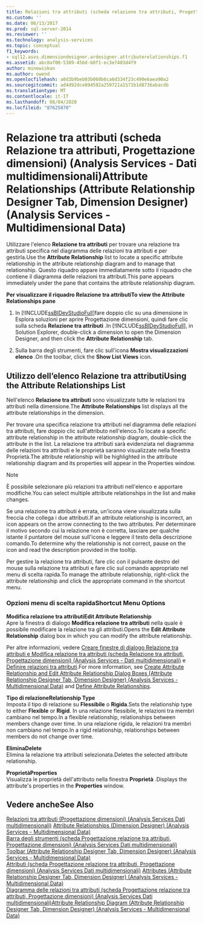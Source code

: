 ```yaml
---
title: Relazioni tra attributi (scheda relazione tra attributi, Progettazione dimensioni) (Analysis Services-Dati multidimensionali) | Microsoft Docs
ms.custom: ''
ms.date: 06/13/2017
ms.prod: sql-server-2014
ms.reviewer: ''
ms.technology: analysis-services
ms.topic: conceptual
f1_keywords:
- sql12.asvs.dimensiondesigner.ardesigner.attributerelationships.f1
ms.assetid: abc8af00-5389-456d-b0f1-ec3e7403d4f9
author: minewiskan
ms.author: owend
ms.openlocfilehash: a0d3b9beb03b060b0ca6d334f23c490e6aea90a2
ms.sourcegitcommit: ad4d92dce894592a259721a1571b1d8736abacdb
ms.translationtype: MT
ms.contentlocale: it-IT
ms.lasthandoff: 08/04/2020
ms.locfileid: "87625870"
---
```

# <a name="attribute-relationships-attribute-relationship-designer-tab-dimension-designer-analysis-services---multidimensional-data"></a><span data-ttu-id="10aa3-102">Relazione tra attributi (scheda Relazione tra attributi, Progettazione dimensioni) (Analysis Services - Dati multidimensionali)</span><span class="sxs-lookup"><span data-stu-id="10aa3-102">Attribute Relationships (Attribute Relationship Designer Tab, Dimension Designer) (Analysis Services - Multidimensional Data)</span></span>
  <span data-ttu-id="10aa3-103">Utilizzare l'elenco **Relazione tra attributi** per trovare una relazione tra attributi specifica nel diagramma delle relazioni tra attributi e per gestirla.</span><span class="sxs-lookup"><span data-stu-id="10aa3-103">Use the **Attribute Relationship** list to locate a specific attribute relationship in the attribute relationship diagram and to manage that relationship.</span></span> <span data-ttu-id="10aa3-104">Questo riquadro appare immediatamente sotto il riquadro che contiene il diagramma delle relazioni tra attributi.</span><span class="sxs-lookup"><span data-stu-id="10aa3-104">This pane appears immediately under the pane that contains the attribute relationship diagram.</span></span>  
  
 <span data-ttu-id="10aa3-105">**Per visualizzare il riquadro Relazione tra attributi**</span><span class="sxs-lookup"><span data-stu-id="10aa3-105">**To view the Attribute Relationships pane**</span></span>  
  
1.  <span data-ttu-id="10aa3-106">In [!INCLUDE[ssBIDevStudioFull](../includes/ssbidevstudiofull-md.md)]fare doppio clic su una dimensione in Esplora soluzioni per aprire Progettazione dimensioni, quindi fare clic sulla scheda **Relazione tra attributi** .</span><span class="sxs-lookup"><span data-stu-id="10aa3-106">In [!INCLUDE[ssBIDevStudioFull](../includes/ssbidevstudiofull-md.md)], in Solution Explorer, double-click a dimension to open the Dimension Designer, and then click the **Attribute Relationship** tab.</span></span>  
  
2.  <span data-ttu-id="10aa3-107">Sulla barra degli strumenti, fare clic sull'icona **Mostra visualizzazioni elenco** .</span><span class="sxs-lookup"><span data-stu-id="10aa3-107">On the toolbar, click the **Show List Views** icon.</span></span>  
  
## <a name="using-the-attribute-relationships-list"></a><span data-ttu-id="10aa3-108">Utilizzo dell’elenco Relazione tra attributi</span><span class="sxs-lookup"><span data-stu-id="10aa3-108">Using the Attribute Relationships List</span></span>  
 <span data-ttu-id="10aa3-109">Nell'elenco **Relazione tra attributi** sono visualizzate tutte le relazioni tra attributi nella dimensione.</span><span class="sxs-lookup"><span data-stu-id="10aa3-109">The **Attribute Relationships** list displays all the attribute relationships in the dimension.</span></span>  
  
 <span data-ttu-id="10aa3-110">Per trovare una specifica relazione tra attributi nel diagramma delle relazioni tra attributi, fare doppio clic sull'attributo nell'elenco.</span><span class="sxs-lookup"><span data-stu-id="10aa3-110">To locate a specific attribute relationship in the attribute relationship diagram, double-click the attribute in the list.</span></span> <span data-ttu-id="10aa3-111">La relazione tra attributi sarà evidenziata nel diagramma delle relazioni tra attributi e le proprietà saranno visualizzate nella finestra Proprietà.</span><span class="sxs-lookup"><span data-stu-id="10aa3-111">The attribute relationship will be highlighted in the attribute relationship diagram and its properties will appear in the Properties window.</span></span>  
  
> [!NOTE]  
>  <span data-ttu-id="10aa3-112">È possibile selezionare più relazioni tra attributi nell'elenco e apportare modifiche.</span><span class="sxs-lookup"><span data-stu-id="10aa3-112">You can select multiple attribute relationships in the list and make changes.</span></span>  
  
 <span data-ttu-id="10aa3-113">Se una relazione tra attributi è errata, un'icona viene visualizzata sulla freccia che collega i due attributi.</span><span class="sxs-lookup"><span data-stu-id="10aa3-113">If an attribute relationship is incorrect, an icon appears on the arrow connecting to the two attributes.</span></span> <span data-ttu-id="10aa3-114">Per determinare il motivo secondo cui la relazione non è corretta, lasciare per qualche istante il puntatore del mouse sull'icona e leggere il testo della descrizione comando.</span><span class="sxs-lookup"><span data-stu-id="10aa3-114">To determine why the relationship is not correct, pause on the icon and read the description provided in the tooltip.</span></span>  
  
 <span data-ttu-id="10aa3-115">Per gestire la relazione tra attributi, fare clic con il pulsante destro del mouse sulla relazione tra attributi e fare clic sul comando appropriato nel menu di scelta rapida.</span><span class="sxs-lookup"><span data-stu-id="10aa3-115">To manage the attribute relationship, right-click the attribute relationship and click the appropriate command in the shortcut menu.</span></span>  
  
### <a name="shortcut-menu-options"></a><span data-ttu-id="10aa3-116">Opzioni menu di scelta rapida</span><span class="sxs-lookup"><span data-stu-id="10aa3-116">Shortcut Menu Options</span></span>  
 <span data-ttu-id="10aa3-117">**Modifica relazione tra attributi**</span><span class="sxs-lookup"><span data-stu-id="10aa3-117">**Edit Attribute Relationship**</span></span>  
 <span data-ttu-id="10aa3-118">Apre la finestra di dialogo **Modifica relazione tra attributi** nella quale è possibile modificare la relazione tra gli attributi.</span><span class="sxs-lookup"><span data-stu-id="10aa3-118">Opens the **Edit Attribute Relationship** dialog box in which you can modify the attribute relationship.</span></span>  
  
 <span data-ttu-id="10aa3-119">Per altre informazioni, vedere [Creare finestre di dialogo Relazione tra attributi e Modifica relazione tra attributi &#40;scheda Relazione tra attributi, Progettazione dimensioni&#41; &#40;Analysis Services - Dati multidimensionali&#41;](create-edit-attribute-relationships-dialog-boxes-analysis-services-multidimensional-data.md) e [Definire relazioni tra attributi](multidimensional-models/attribute-relationships-define.md).</span><span class="sxs-lookup"><span data-stu-id="10aa3-119">For more information, see [Create Attribute Relationship and Edit Attribute Relationship Dialog Boxes &#40;Attribute Relationship Designer Tab, Dimension Designer&#41; &#40;Analysis Services - Multidimensional Data&#41;](create-edit-attribute-relationships-dialog-boxes-analysis-services-multidimensional-data.md) and [Define Attribute Relationships](multidimensional-models/attribute-relationships-define.md).</span></span>  
  
 <span data-ttu-id="10aa3-120">**Tipo di relazione**</span><span class="sxs-lookup"><span data-stu-id="10aa3-120">**Relationship Type**</span></span>  
 <span data-ttu-id="10aa3-121">Imposta il tipo di relazione su **Flessibile** o **Rigida**.</span><span class="sxs-lookup"><span data-stu-id="10aa3-121">Sets the relationship type to either **Flexible** or **Rigid**.</span></span> <span data-ttu-id="10aa3-122">In una relazione flessibile, le relazioni tra membri cambiano nel tempo.</span><span class="sxs-lookup"><span data-stu-id="10aa3-122">In a flexible relationship, relationships between members change over time.</span></span> <span data-ttu-id="10aa3-123">In una relazione rigida, le relazioni tra membri non cambiano nel tempo.</span><span class="sxs-lookup"><span data-stu-id="10aa3-123">In a rigid relationship, relationships between members do not change over time.</span></span>  
  
 <span data-ttu-id="10aa3-124">**Elimina**</span><span class="sxs-lookup"><span data-stu-id="10aa3-124">**Delete**</span></span>  
 <span data-ttu-id="10aa3-125">Elimina la relazione tra attributi selezionata.</span><span class="sxs-lookup"><span data-stu-id="10aa3-125">Deletes the selected attribute relationship.</span></span>  
  
 <span data-ttu-id="10aa3-126">**Proprietà**</span><span class="sxs-lookup"><span data-stu-id="10aa3-126">**Properties**</span></span>  
 <span data-ttu-id="10aa3-127">Visualizza le proprietà dell'attributo nella finestra **Proprietà** .</span><span class="sxs-lookup"><span data-stu-id="10aa3-127">Displays the attribute's properties in the **Properties** window.</span></span>  
  
## <a name="see-also"></a><span data-ttu-id="10aa3-128">Vedere anche</span><span class="sxs-lookup"><span data-stu-id="10aa3-128">See Also</span></span>  
 <span data-ttu-id="10aa3-129">[Relazioni tra attributi &#40;Progettazione dimensioni&#41; &#40;Analysis Services Dati multidimensionali&#41;](attribute-relationships-dimension-designer-analysis-services-multidimensional-data.md) </span><span class="sxs-lookup"><span data-stu-id="10aa3-129">[Attribute Relationships &#40;Dimension Designer&#41; &#40;Analysis Services - Multidimensional Data&#41;](attribute-relationships-dimension-designer-analysis-services-multidimensional-data.md) </span></span>  
 <span data-ttu-id="10aa3-130">[Barra degli strumenti &#40;scheda Progettazione relazione tra attributi, Progettazione dimensioni&#41; &#40;Analysis Services Dati multidimensionali&#41;](toolbar-attribute-relationship-dimension-designer-analysis-services-multidimensional-data.md) </span><span class="sxs-lookup"><span data-stu-id="10aa3-130">[Toolbar &#40;Attribute Relationship Designer Tab, Dimension Designer&#41; &#40;Analysis Services - Multidimensional Data&#41;](toolbar-attribute-relationship-dimension-designer-analysis-services-multidimensional-data.md) </span></span>  
 <span data-ttu-id="10aa3-131">[Attributi &#40;scheda Progettazione relazione tra attributi, Progettazione dimensioni&#41; &#40;Analysis Services Dati multidimensionali&#41;](attributes-designer-tab-dimension-designer-analysis-services-multidimensional-data.md) </span><span class="sxs-lookup"><span data-stu-id="10aa3-131">[Attributes &#40;Attribute Relationship Designer Tab, Dimension Designer&#41; &#40;Analysis Services - Multidimensional Data&#41;](attributes-designer-tab-dimension-designer-analysis-services-multidimensional-data.md) </span></span>  
 [<span data-ttu-id="10aa3-132">Diagramma delle relazioni tra attributi &#40;scheda Progettazione relazione tra attributi, Progettazione dimensioni&#41; &#40;Analysis Services Dati multidimensionali&#41;</span><span class="sxs-lookup"><span data-stu-id="10aa3-132">Attribute Relationship Diagram &#40;Attribute Relationship Designer Tab, Dimension Designer&#41; &#40;Analysis Services - Multidimensional Data&#41;</span></span>](attribute-relationship-diagram-analysis-services-multidimensional-data.md)  
  
  

